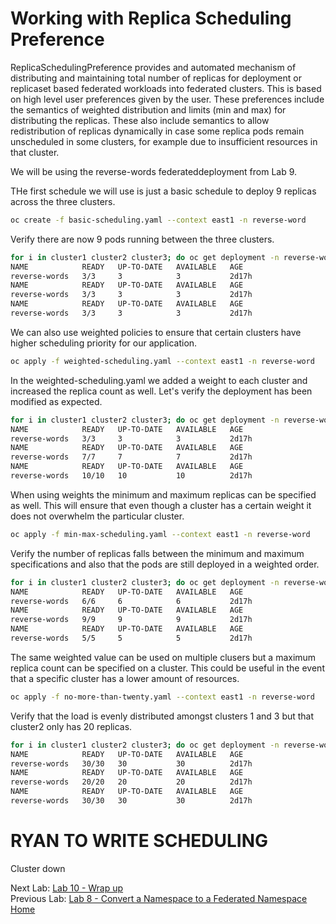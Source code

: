 # Working with Replica Scheduling Preference 
ReplicaSchedulingPreference provides and automated mechanism of distributing and maintaining total number of replicas for deployment or replicaset based federated workloads into federated clusters. This is based on high level user preferences given by the user. These preferences include the semantics of weighted distribution and limits (min and max) for distributing the replicas. These also include semantics to allow redistribution of replicas dynamically in case some replica pods remain unscheduled in some clusters, for example due to insufficient resources in that cluster.

We will be using the reverse-words federateddeployment from Lab 9.

THe first schedule we will use is just a basic schedule to deploy 9 replicas across the three clusters.
~~~sh
oc create -f basic-scheduling.yaml --context east1 -n reverse-word
~~~

Verify there are now 9 pods running between the three clusters.
~~~sh
for i in cluster1 cluster2 cluster3; do oc get deployment -n reverse-words --context $i; done
NAME            READY   UP-TO-DATE   AVAILABLE   AGE
reverse-words   3/3     3            3           2d17h
NAME            READY   UP-TO-DATE   AVAILABLE   AGE
reverse-words   3/3     3            3           2d17h
NAME            READY   UP-TO-DATE   AVAILABLE   AGE
reverse-words   3/3     3            3           2d17h
~~~

We can also use weighted policies to ensure that certain clusters have higher scheduling priority for our application.
~~~sh
oc apply -f weighted-scheduling.yaml --context east1 -n reverse-word
~~~

In the weighted-scheduling.yaml we added a weight to each cluster and increased the replica count as well. Let's verify the deployment has been modified as expected.
~~~sh
for i in cluster1 cluster2 cluster3; do oc get deployment -n reverse-words --context $i; done
NAME            READY   UP-TO-DATE   AVAILABLE   AGE
reverse-words   3/3     3            3           2d17h
NAME            READY   UP-TO-DATE   AVAILABLE   AGE
reverse-words   7/7     7            7           2d17h
NAME            READY   UP-TO-DATE   AVAILABLE   AGE
reverse-words   10/10   10           10          2d17h
~~~ 

When using weights the minimum and maximum replicas can be specified as well. This will ensure that even though a cluster has a certain weight it does not overwhelm the particular cluster.

~~~sh
oc apply -f min-max-scheduling.yaml --context east1 -n reverse-word
~~~

Verify the number of replicas falls between the minimum and maximum specifications and also that the pods are still deployed in a weighted order.
~~~sh
for i in cluster1 cluster2 cluster3; do oc get deployment -n reverse-words --context $i; done
NAME            READY   UP-TO-DATE   AVAILABLE   AGE
reverse-words   6/6     6            6           2d17h
NAME            READY   UP-TO-DATE   AVAILABLE   AGE
reverse-words   9/9     9            9           2d17h
NAME            READY   UP-TO-DATE   AVAILABLE   AGE
reverse-words   5/5     5            5           2d17h
~~~ 

The same weighted value can be used on multiple clusers but a maximum replica count can be specified on a cluster. This could be useful in the event that a specific cluster has a lower amount of resources.

~~~sh
oc apply -f no-more-than-twenty.yaml --context east1 -n reverse-word
~~~

Verify that the load is evenly distributed amongst clusters 1 and 3 but that cluster2 only has 20 replicas.
~~~sh
for i in cluster1 cluster2 cluster3; do oc get deployment -n reverse-words --context $i; done
NAME            READY   UP-TO-DATE   AVAILABLE   AGE
reverse-words   30/30   30           30          2d17h
NAME            READY   UP-TO-DATE   AVAILABLE   AGE
reverse-words   20/20   20           20          2d17h
NAME            READY   UP-TO-DATE   AVAILABLE   AGE
reverse-words   30/30   30           30          2d17h
~~~ 

# RYAN TO WRITE SCHEDULING
Cluster down


Next Lab: [Lab 10 - Wrap up ](./10.md)<br>
Previous Lab: [Lab 8 - Convert a Namespace to a Federated Namespace ](./8.md)<br>
[Home](../README.md)
